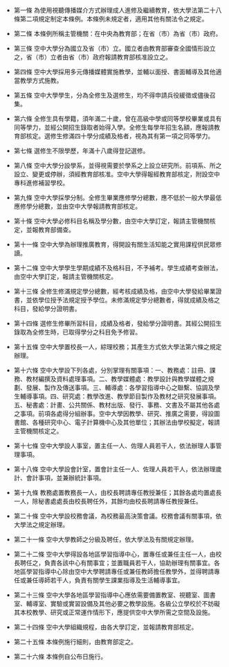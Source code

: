 * 第一條 為使用視聽傳播媒介方式辦理成人進修及繼續教育，依大學法第二十八條第二項規定制定本條例。本條例未規定者，適用其他有關法令之規定。

* 第二條 本條例所稱主管機關：在中央為教育部；在省（市）為省（市）政府。

* 第三條 空中大學分為國立及省（市）立。國立者由教育部審查全國情形設立之，省（市）立者由省（市）政府報請教育部核准設立之。

* 第四條 空中大學採用多元傳播媒體實施教學，並輔以面授、書面輔導及其他適當教學方式施教。

* 第五條 空中大學學生，分為全修生及選修生，均不得申請兵役緩徵或儘後召集。

* 第六條 全修生具有學籍，須年滿二十歲，曾在高級中學或同等學校畢業或具有同等學力，並經公開招生錄取者始得入學。全修生每學年招生名額，應報請教育部核定。選修生修滿四十學分成績及格者，視為其有第一項之同等學力。

* 第七條 選修生不限學歷，年滿十八歲得登記選修。

* 第八條 空中大學分設學系，並得視需要於學系之上設立研究所。前項系、所之設立、變更或停辦，須經教育部核准。空中大學得報經教育部核定，附設空中專科進修補習學校。

* 第九條 空中大學採學分制。全修生畢業應修學分總數，應不低於一般大學最低應修學分總數，並由空中大學報請教育部核定。

* 第十條 空中大學必修科目名稱及學分數，由空中大學訂定，報請主管機關核定，並報教育部備查。

* 第十一條 空中大學為辦理推廣教育，得開設有關生活知能之實用課程供民眾修讀。

* 第十二條 空中大學學生學期成績不及格科目，不予補考。學生成績考查辦法，由空中大學訂定，報請主管機關核定。

* 第十三條 全修生修滿規定學分總數，經考核成績及格，由空中大學發給畢業證書，並依學位授予法規定授予學位。未修滿規定學分總數者，得就成績及格之科目，發給學分證明書。

* 第十四條 選修生修畢所習科目，成績及格者，發給學分證明書。其經公開招生錄取為全修生時，已取得學分之科目免予修習。

* 第十五條 空中大學置校長一人，綜理校務；其產生方式依大學法第六條之規定辦理。

* 第十六條 空中大學設下列各處，分別掌理有關事項：一、教務處：註冊、課務、教材編撰及資料處理事項。二、教學媒體處：教學設計與教學媒體之規劃、發展、製作及傳送事項。三、輔導處：各學習指導中心之聯繫、協調及學生輔導事項。四、研究處：教學改進、教學節目製作及教材之研究發展事項。五、秘書處：計畫、公共關係、教材出版、發行、事務、文書及不屬其他各處之事項。前項各處得分組辦事。空中大學因教學、研究、推廣之需要，得設圖書館、各種研究中心、電子計算機中心及其他單位；其辦法由學校擬定，報請主管機關核定之。

* 第十七條 空中大學設人事室，置主任一人、佐理人員若干人，依法辦理人事管理事項。

* 第十八條 空中大學設會計室，置會計主任一人、佐理人員若干人，依法辦理歲計、會計事項，並兼辦統計事項。

* 第十九條 教務處置教務長一人，由校長聘請專任教授兼任；其餘各處均置處長一人，除秘書處處長由校長聘任外，其餘均由校長聘請專任教授兼任。

* 第二十條 空中大學設校務會議，為校務最高決策會議。校務會議有關事項，依大學法之規定辦理。

* 第二十一條 空中大學教師之分級及聘任，依大學法及有關規定辦理。

* 第二十二條 空中大學得設各地區學習指導中心，置專任或兼任主任一人，由校長聘任之，負責各該中心有關事宜；並置職員若干人，協助辦理有關事宜。各地區學習指導中心除由空中大學聘請專任或兼任教師擔任教學外，並得聘請專任或兼任導師若干人，負責有關學生課業指導及生活輔導事宜。

* 第二十三條 空中大學各地區學習指導中心應依需要備置教室、視聽室、圖書室、輔導室、實驗或實習設備及其他必要之教學設施。各級公立學校於不妨礙其本校教學、研究或正常運作情形下，應提供空中大學所需之空間及設施。

* 第二十四條 空中大學組織規程，由各大學訂定，並報請教育部核定。

* 第二十五條 本條例施行細則，由教育部定之。

* 第二十六條 本條例自公布日施行。

